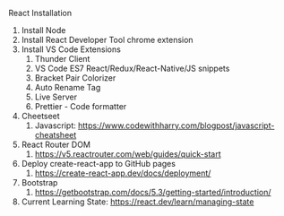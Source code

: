 React Installation
1. Install Node
2. Install React Developer Tool chrome extension
3. Install VS Code Extensions
    1. Thunder Client
    2. VS Code ES7 React/Redux/React-Native/JS snippets
    3. Bracket Pair Colorizer
    4. Auto Rename Tag
    5. Live Server
    6. Prettier - Code formatter
4. Cheetseet
    1. Javascript: https://www.codewithharry.com/blogpost/javascript-cheatsheet
5. React Router DOM
    1. https://v5.reactrouter.com/web/guides/quick-start
6. Deploy create-react-app to GitHub pages
    1. https://create-react-app.dev/docs/deployment/
7. Bootstrap
    1. https://getbootstrap.com/docs/5.3/getting-started/introduction/
8. Current Learning State: https://react.dev/learn/managing-state
